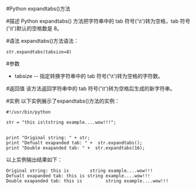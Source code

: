 #Python expandtabs()方法


#描述
Python expandtabs() 方法把字符串中的 tab 符号('\t')转为空格，tab 符号('\t')默认的空格数是 8。

#语法
expandtabs()方法语法：

```
str.expandtabs(tabsize=8)
```

#参数
- tabsize -- 指定转换字符串中的 tab 符号('\t')转为空格的字符数。

#返回值
该方法返回字符串中的 tab 符号('\t')转为空格后生成的新字符串。

#实例
以下实例展示了expandtabs()方法的实例：

```
#!/usr/bin/python

str = "this is\tstring example....wow!!!";


print "Original string: " + str;
print "Defualt exapanded tab: " +  str.expandtabs();
print "Double exapanded tab: " +  str.expandtabs(16);
```

以上实例输出结果如下：

```
Original string: this is        string example....wow!!!
Defualt exapanded tab: this is string example....wow!!!
Double exapanded tab: this is         string example....wow!!!
```